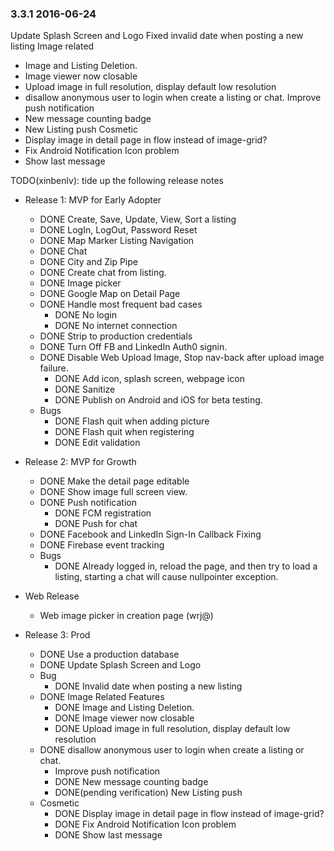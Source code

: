 ###  3.3.1 2016-06-24
Update Splash Screen and Logo
Fixed invalid date when posting a new listing
Image related
- Image and Listing Deletion.
- Image viewer now closable
- Upload image in full resolution, display default low resolution
- disallow anonymous user to login when create a listing or chat.
Improve push notification
- New message counting badge
- New Listing push
Cosmetic
- Display image in detail page in flow instead of image-grid?
- Fix Android Notification Icon problem
- Show last message

TODO(xinbenlv): tide up the following release notes

- Release 1: MVP for Early Adopter
  - DONE Create, Save, Update, View, Sort a listing
  - DONE LogIn, LogOut, Password Reset
  - DONE Map Marker Listing Navigation
  - DONE Chat
  - DONE City and Zip Pipe
  - DONE Create chat from listing.
  - DONE Image picker
  - DONE Google Map on Detail Page
  - DONE Handle most frequent bad cases
    - DONE No login
    - DONE No internet connection
  - DONE Strip to production credentials
  - DONE Turn Off FB and LinkedIn Auth0 signin.
  - DONE Disable Web Upload Image, Stop nav-back after upload image failure.
    - DONE Add icon, splash screen, webpage icon
    - DONE Sanitize
    - DONE Publish on Android and iOS for beta testing.
  - Bugs
    - DONE Flash quit when adding picture
    - DONE Flash quit when registering
    - DONE Edit validation
- Release 2: MVP for Growth
  - DONE Make the detail page editable
  - DONE Show image full screen view.
  - DONE Push notification
     - DONE FCM registration
     - DONE Push for chat
  - DONE Facebook and LinkedIn Sign-In Callback Fixing
  - DONE Firebase event tracking
  - Bugs
     - DONE Already logged in, reload the page, and then try to 
     load a listing, starting a chat will cause nullpointer exception.

- Web Release
  - Web image picker in creation page (wrj@)

- Release 3: Prod
  - DONE Use a production database
  - DONE Update Splash Screen and Logo
  - Bug
    - DONE Invalid date when posting a new listing
  - DONE Image Related Features
    - DONE Image and Listing Deletion.
    - DONE Image viewer now closable
    - DONE Upload image in full resolution, display default low resolution
  - DONE disallow anonymous user to login when create a listing or chat.
    - Improve push notification
    - DONE New message counting badge
    - DONE(pending verification) New Listing push
  - Cosmetic
    - DONE Display image in detail page in flow instead of image-grid?
    - DONE Fix Android Notification Icon problem
    - DONE Show last message
